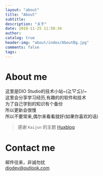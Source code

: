 ```yaml
---
layout: "about"
title: "About"
subtitle: 
description: "关于"
date: 2018-11-25 11:50:34
author: 
catalog: true
header-img: "about/index/AboutBg.jpg"
comments: false
tags: 
---
```


# About me
这里是DIO Studio的技术小站~\(≧▽≦)/~  
这里会分享学习经历,有趣的的软件和技术  
为了自己学到的知识有个备份  
所以更新会很慢  
所以不要常来,偶尔来看看就好(如果你喜欢的话)  

> 感谢 `Kaijun` 的主题 [Huxblog](https://github.com/Kaijun/hexo-theme-huxblog)

# Contact me
邮件往来，非诚勿扰  
diodev@outlook.com  
